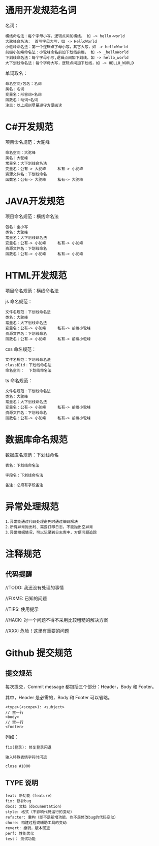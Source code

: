 # 通用开发规范名词

名词：

```
横线命名法：每个字母小写，逻辑点间加横线， 如 -> hello-world
大驼峰命名法:  首写字母大写，如 -> HelloWorld
小驼峰命名法：第一个逻辑点字母小写，其它大写，如 -> helloWorld
前缀小驼峰命名法：小驼峰命名前加下划线前缀， 如 -> _helloWorld
下划线命名法：每个字母小写,逻辑点间加下划线，如 -> hello_world
大下划线命名法：每个字母大写，逻辑点间加下划线，如 -> HELLO_WORLD
```

单词取名：

```
命名空间/包名：名词
类名：名词
变量名：形容词+名词
函数名：动词+名词
注意：以上规则尽量遵守方便阅读
```



# C#开发规范

项目命名规范：大驼峰

```
命名空间：大驼峰
类名：大驼峰
常量名：大下划线命名法
变量名：公有-> 大驼峰     私有-> 小驼峰
资源文件名：下划线命名
函数名：公有-> 大驼峰     私有-> 大驼峰
```

# JAVA开发规范

项目命名规范：横线命名法

```
包名：全小写
类名：大驼峰
常量名：大下划线命名法
变量名：公有-> 小驼峰     私有-> 小驼峰
资源文件名：下划线命名
函数名：公有-> 小驼峰     私有-> 小驼峰
```



# HTML开发规范

项目命名规范：横线命名法

js 命名规范：

```
文件名规范：下划线命名法
类名：大驼峰
常量名：大下划线命名法
变量名：公有-> 小驼峰     私有-> 前缀小驼峰
资源文件名：下划线命名
函数名：公有-> 小驼峰     私有-> 前缀小驼峰
```



css 命名规范：

```
文件名规范：下划线命名法
class和id：下划线命名法
命名空间：  下划线命名法
```



ts  命名规范：

```
文件名规范：下划线命名法
类名：大驼峰
常量名：大下划线命名法
变量名：公有-> 小驼峰     私有-> 前缀小驼峰
资源文件名：下划线命名
函数名：公有-> 小驼峰     私有-> 前缀小驼峰
```



# 数据库命名规范

数据库名规范：下划线命名

```
表名：下划线命名法

字段名：下划线命名法

备注：必须有字段备注
```

# 异常处理规范

```
1.异常能通过代码处理避免时通过编码解决
2.所有异常抛出时、需要打印日志，不能抛出空异常
3.异常根据情况，可以记录到日志库中，方便问题追踪

```



# 注释规范

## 代码提醒

//TODO:  我还没有处理的事情

//FIXME: 已知的问题

//TIPS: 使用提示

//HACK:  对一个问题不得不采用比较粗糙的解决方案

//XXX:  危险！这里有重要的问题



# Github 提交规范

## 提交规范

每次提交，Commit message 都包括三个部分：Header，Body 和 Footer。

其中，Header 是必需的，Body 和 Footer 可以省略。

```
<type>(<scope>): <subject>
// 空一行
<body>
// 空一行
<footer>  
```

列如：

```
fix(登录): 修复登录闪退

输入特殊表情字符时闪退

close #1000
```

## TYPE 说明

```
feat: 新功能（feature）
fix: 修补bug
docs: 文档（documentation）
style: 格式（不影响代码运行的变动）
refactor: 重构（即不是新增功能，也不是修改bug的代码变动）
chore: 构建过程或辅助工具的变动
revert: 撤销，版本回退
perf: 性能优化
test： 测试功能 
```





 

